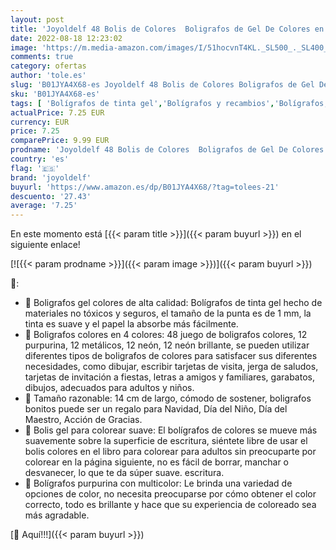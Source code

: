 ```yaml
---
layout: post
title: 'Joyoldelf 48 Bolis de Colores  Boligrafos de Gel De Colores en 4 Estilos Incluye Metálico  Purpurina  Neón y Clásicos   Boligrafos Gel para Colorear Adultos  Escritura y Scrapbooking'
date: 2022-08-18 12:23:02
image: 'https://m.media-amazon.com/images/I/51hocvnT4KL._SL500_._SL400_.jpg'
comments: true
category: ofertas
author: 'tole.es'
slug: 'B01JYA4X68-es Joyoldelf 48 Bolis de Colores Boligrafos de Gel De Colores...'
sku: 'B01JYA4X68-es'
tags: [ 'Bolígrafos de tinta gel','Bolígrafos y recambios','Bolígrafos, lápices y útiles de escritura','Oficina y papelería','boligrafos','colorear','joyoldelf','🇪🇸', ]
actualPrice: 7.25 EUR
currency: EUR
price: 7.25
comparePrice: 9.99 EUR
prodname: 'Joyoldelf 48 Bolis de Colores  Boligrafos de Gel De Colores en 4 Estilos Incluye Metálico  Purpurina  Neón y Clásicos   Boligrafos Gel para Colorear Adultos  Escritura y Scrapbooking'
country: 'es'
flag: '🇪🇸'
brand: 'joyoldelf'
buyurl: 'https://www.amazon.es/dp/B01JYA4X68/?tag=tolees-21'
descuento: '27.43'
average: '7.25'
---
```


En este momento está [{{< param title >}}]({{< param buyurl >}}) en el siguiente enlace!

[![{{< param prodname >}}]({{< param image >}})]({{< param buyurl >}})

🔎:

- 🎨 Boligrafos gel colores de alta calidad: Bolígrafos de tinta gel hecho de materiales no tóxicos y seguros, el tamaño de la punta es de 1 mm, la tinta es suave y el papel la absorbe más fácilmente.
- 🎨 Boligrafos colores en 4 colores: 48 juego de boligrafos colores, 12 purpurina, 12 metálicos, 12 neón, 12 neón brillante, se pueden utilizar diferentes tipos de boligrafos de colores para satisfacer sus diferentes necesidades, como dibujar, escribir tarjetas de visita, jerga de saludos, tarjetas de invitación a fiestas, letras a amigos y familiares, garabatos, dibujos, adecuados para adultos y niños.
- 🎨 Tamaño razonable: 14 cm de largo, cómodo de sostener, boligrafos bonitos puede ser un regalo para Navidad, Día del Niño, Día del Maestro, Acción de Gracias.
- 🎨 Bolis gel para colorear suave: El bolígrafos de colores se mueve más suavemente sobre la superficie de escritura, siéntete libre de usar el bolis colores en el libro para colorear para adultos sin preocuparte por colorear en la página siguiente, no es fácil de borrar, manchar o desvanecer, lo que te da súper suave. escritura.
- 🎨 Bolígrafos purpurina con multicolor: Le brinda una variedad de opciones de color, no necesita preocuparse por cómo obtener el color correcto, todo es brillante y hace que su experiencia de coloreado sea más agradable.

[🛒 Aquí!!!]({{< param buyurl >}})
